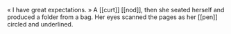 « I have great expectations. » A [[curt]] [[nod]], then she seated herself and produced a folder from a bag. Her eyes scanned the pages as her [[pen]] circled and underlined.